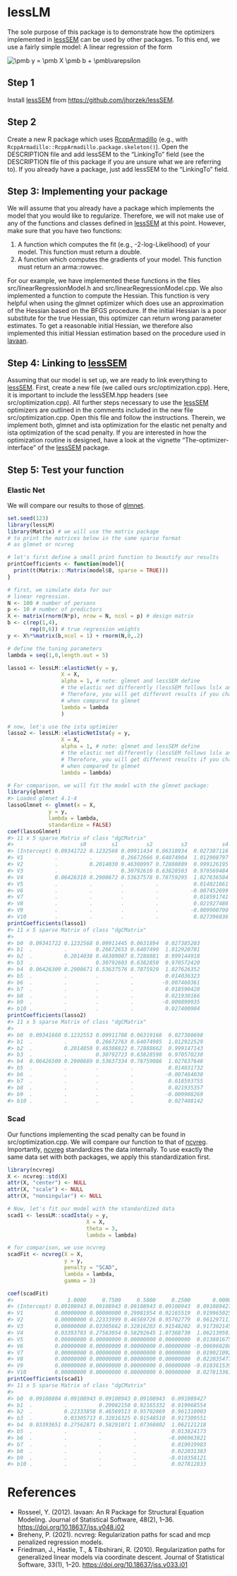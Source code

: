 
<!-- README.md is generated from README.Rmd. Please edit that file -->

# lessLM

The sole purpose of this package is to demonstrate how the optimizers
implemented in [lessSEM](https://github.com/jhorzek/lessSEM) can be used
by other packages. To this end, we use a fairly simple model: A linear
regression of the form

![\\pmb y = \\pmb X \\pmb b + \\pmb\\varepsilon](https://latex.codecogs.com/png.image?%5Cdpi%7B110%7D&space;%5Cbg_white&space;%5Cpmb%20y%20%3D%20%5Cpmb%20X%20%5Cpmb%20b%20%2B%20%5Cpmb%5Cvarepsilon "\pmb y = \pmb X \pmb b + \pmb\varepsilon")

## Step 1

Install [lessSEM](https://github.com/jhorzek/lessSEM) from
<https://github.com/jhorzek/lessSEM>.

## Step 2

Create a new R package which uses
[RcppArmadillo](https://github.com/RcppCore/RcppArmadillo) (e.g., with
`RcppArmadillo::RcppArmadillo.package.skeleton()`). Open the DESCRIPTION
file and add lessSEM to the “LinkingTo” field (see the DESCRIPTION file
of this package if you are unsure what we are referring to). If you
already have a package, just add lessSEM to the “LinkingTo” field.

## Step 3: Implementing your package

We will assume that you already have a package which implements the
model that you would like to regularize. Therefore, we will not make use
of any of the functions and classes defined in
[lessSEM](https://github.com/jhorzek/lessSEM) at this point. However,
make sure that you have two functions:

1)  A function which computes the fit (e.g., -2-log-Likelihood) of your
    model. This function must return a double.
2)  A function which computes the gradients of your model. This function
    must return an arma::rowvec.

For our example, we have implemented these functions in the files
src/linearRegressionModel.h and src/linearRegressionModel.cpp. We also
implemented a function to compute the Hessian. This function is very
helpful when using the glmnet optimizer which does use an approximation
of the Hessian based on the BFGS procedure. If the initial Hessian is a
poor substitute for the true Hessian, this optimizer can return wrong
parameter estimates. To get a reasonable initial Hessian, we therefore
also implemented this initial Hessian estimation based on the procedure
used in [lavaan](https://github.com/yrosseel/lavaan).

## Step 4: Linking to [lessSEM](https://github.com/jhorzek/lessSEM)

Assuming that our model is set up, we are ready to link everything to
[lessSEM](https://github.com/jhorzek/lessSEM). First, create a new file
(we called ours src/optimization.cpp). Here, it is important to include
the lessSEM.hpp headers (see src/optimization.cpp). All further steps
necessary to use the [lessSEM](https://github.com/jhorzek/lessSEM)
optimizers are outlined in the comments included in the new file
src/optimization.cpp. Open this file and follow the instructions.
Therein, we implement both, glmnet and ista optimization for the elastic
net penalty and ista optimization of the scad penalty. If you are
interested in how the optimization routine is designed, have a look at
the vignette “The-optimizer-interface” of the
[lessSEM](https://github.com/jhorzek/lessSEM) package.

## Step 5: Test your function

### Elastic Net

We will compare our results to those of
[glmnet](https://github.com/cran/glmnet).

``` r
set.seed(123)
library(lessLM)
library(Matrix) # we will use the matrix package
# to print the matrices below in the same sparse format
# as glmnet or ncvreg

# let's first define a small print function to beautify our results
printCoefficients <- function(model){
  print(t(Matrix:::Matrix(model$B, sparse = TRUE)))
}

# first, we simulate data for our
# linear regression.
N <- 100 # number of persons
p <- 10 # number of predictors
X <- matrix(rnorm(N*p), nrow = N, ncol = p) # design matrix
b <- c(rep(1,4), 
       rep(0,6)) # true regression weights
y <- X%*%matrix(b,ncol = 1) + rnorm(N,0,.2)

# define the tuning parameters
lambda = seq(1,0,length.out = 5)

lasso1 <- lessLM::elasticNet(y = y,
                 X = X,
                 alpha = 1, # note: glmnet and lessSEM define 
                 # the elastic net differently (lessSEM follows lslx and regsem)
                 # Therefore, you will get different results if you change alpha
                 # when compared to glmnet
                 lambda = lambda
                 )

# now, let's use the ista optimizer
lasso2 <- lessLM::elasticNetIsta(y = y,
                 X = X,
                 alpha = 1, # note: glmnet and lessSEM define 
                 # the elastic net differently (lessSEM follows lslx and regsem)
                 # Therefore, you will get different results if you change alpha
                 # when compared to glmnet
                 lambda = lambda)

# For comparison, we will fit the model with the glmnet package:
library(glmnet)
#> Loaded glmnet 4.1-4
lassoGlmnet <- glmnet(x = X, 
             y = y, 
             lambda = lambda,
             standardize = FALSE)
coef(lassoGlmnet)
#> 11 x 5 sparse Matrix of class "dgCMatrix"
#>                     s0        s1         s2         s3           s4
#> (Intercept) 0.09341722 0.1232568 0.09911434 0.06318934  0.027387116
#> V1          .          .         0.26672666 0.64074904  1.012908797
#> V2          .          0.2014030 0.46308997 0.72888809  0.999126195
#> V3          .          .         0.30792610 0.63828503  0.970569484
#> V4          0.06426310 0.2900672 0.53637578 0.78759295  1.027636504
#> V5          .          .         .          .           0.014021661
#> V6          .          .         .          .          -0.007452699
#> V7          .          .         .          .           0.018591741
#> V8          .          .         .          .           0.021927486
#> V9          .          .         .          .          -0.009900790
#> V10         .          .         .          .           0.027396836
printCoefficients(lasso1)
#> 11 x 5 sparse Matrix of class "dgCMatrix"
#>                                                           
#> b0  0.09341722 0.1232568 0.09911445 0.0631894  0.027385203
#> b1  .          .         0.26672653 0.6407490  1.012920701
#> b2  .          0.2014038 0.46309007 0.7288881  0.999144918
#> b3  .          .         0.30792603 0.6382850  0.970572420
#> b4  0.06426309 0.2900671 0.53637576 0.7875929  1.027626352
#> b5  .          .         .          .          0.014036323
#> b6  .          .         .          .         -0.007460361
#> b7  .          .         .          .          0.018590428
#> b8  .          .         .          .          0.021930166
#> b9  .          .         .          .         -0.009899935
#> b10 .          .         .          .          0.027400904
printCoefficients(lasso2)
#> 11 x 5 sparse Matrix of class "dgCMatrix"
#>                                                            
#> b0  0.09341660 0.1232553 0.09911708 0.06319168  0.027380698
#> b1  .          .         0.26672763 0.64074985  1.012922529
#> b2  .          0.2014050 0.46308822 0.72888662  0.999147143
#> b3  .          .         0.30792723 0.63828598  0.970570230
#> b4  0.06426509 0.2900689 0.53637334 0.78759086  1.027637648
#> b5  .          .         .          .           0.014031732
#> b6  .          .         .          .          -0.007464030
#> b7  .          .         .          .           0.018593755
#> b8  .          .         .          .           0.021935357
#> b9  .          .         .          .          -0.009908269
#> b10 .          .         .          .           0.027408142
```

### Scad

Our functions implementing the scad penalty can be found in
src/optimization.cpp. We will compare our function to that of
[ncvreg](https://github.com/pbreheny/ncvreg). Importantly,
[ncvreg](https://github.com/pbreheny/ncvreg) standardizes the data
internally. To use exactly the same data set with both packages, we
apply this standardization first.

``` r
library(ncvreg)
X <- ncvreg::std(X)
attr(X, "center") <- NULL
attr(X, "scale") <- NULL
attr(X, "nonsingular") <- NULL

# Now, let's fit our model with the standardized data
scad1 <- lessLM::scadIsta(y = y, 
                         X = X, 
                         theta = 3, 
                         lambda = lambda)

# for comparison, we use ncvreg
scadFit <- ncvreg(X = X, 
                  y = y, 
                  penalty = "SCAD",
                  lambda = lambda, 
                  gamma = 3)

coef(scadFit)
#>                 1.0000     0.7500     0.5000     0.2500       0.0000
#> (Intercept) 0.09108943 0.09108943 0.09108943 0.09108943  0.091089427
#> V1          0.00000000 0.00000000 0.29981954 0.92165519  0.919965025
#> V2          0.00000000 0.22333999 0.46569726 0.95702779  0.961297111
#> V3          0.00000000 0.03305662 0.32816203 0.91548202  0.917302145
#> V4          0.03393703 0.27563054 0.58292645 1.07368730  1.062139591
#> V5          0.00000000 0.00000000 0.00000000 0.00000000  0.013801675
#> V6          0.00000000 0.00000000 0.00000000 0.00000000 -0.006960286
#> V7          0.00000000 0.00000000 0.00000000 0.00000000  0.019021092
#> V8          0.00000000 0.00000000 0.00000000 0.00000000  0.022035477
#> V9          0.00000000 0.00000000 0.00000000 0.00000000 -0.010361539
#> V10         0.00000000 0.00000000 0.00000000 0.00000000  0.027813361
printCoefficients(scad1)
#> 11 x 5 sparse Matrix of class "dgCMatrix"
#>                                                             
#> b0  0.09108804 0.09108943 0.09108943 0.09108943  0.091089427
#> b1  .          .          0.29982150 0.92165332  0.919968554
#> b2  .          0.22333858 0.46569513 0.95702869  0.961318003
#> b3  .          0.03305713 0.32816325 0.91548510  0.917309551
#> b4  0.03393651 0.27562871 0.58291071 1.07368802  1.062121218
#> b5  .          .          .          .           0.013824173
#> b6  .          .          .          .          -0.006963821
#> b7  .          .          .          .           0.019019983
#> b8  .          .          .          .           0.022031383
#> b9  .          .          .          .          -0.010358121
#> b10 .          .          .          .           0.027812833
```

# References

-   Rosseel, Y. (2012). lavaan: An R Package for Structural Equation
    Modeling. Journal of Statistical Software, 48(2), 1–36.
    <https://doi.org/10.18637/jss.v048.i02>
-   Breheny, P. (2021). ncvreg: Regularization paths for scad and mcp
    penalized regression models.
-   Friedman, J., Hastie, T., & Tibshirani, R. (2010). Regularization
    paths for generalized linear models via coordinate descent. Journal
    of Statistical Software, 33(1), 1–20.
    <https://doi.org/10.18637/jss.v033.i01>
